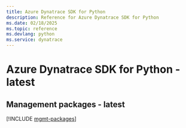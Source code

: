 ```yaml
---
title: Azure Dynatrace SDK for Python
description: Reference for Azure Dynatrace SDK for Python
ms.date: 02/18/2025
ms.topic: reference
ms.devlang: python
ms.service: dynatrace
---
```

# Azure Dynatrace SDK for Python - latest

## Management packages - latest
[!INCLUDE [mgmt-packages](dynatrace-mgmt-index.md)]